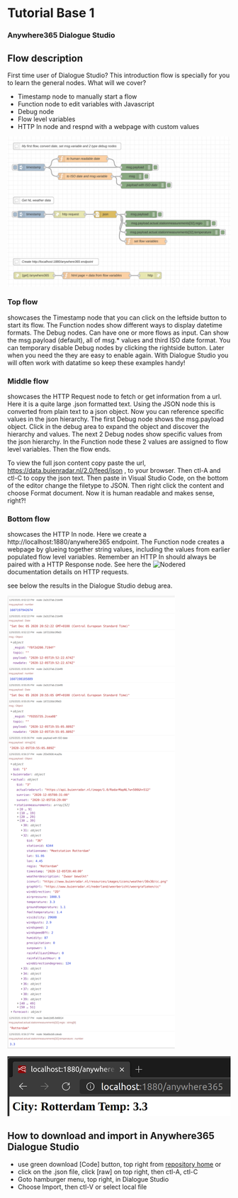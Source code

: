 # Tutorial Base 1
### Anywhere365 Dialogue Studio
## Flow description
First time user of Dialogue Studio? This introduction flow is specially for you to learn the general nodes. What will we cover?
- Timestamp node to manually start a flow
- Function node to edit variables with Javascript
- Debug node
- Flow level variables
- HTTP In node and respnd with a webpage with custom values

![transcript flow minimal](https://github.com/Anywhere365/DialogueStudioFlows/blob/master/TutorialBase1/resources/a365-ds-tutorial-base1-screenshot.png)

### Top flow
showcases the Timestamp node that you can click on the leftside button to start its flow. The Function nodes show different ways to display datetime formats. The Debug nodes. Can have one or more flows as input. Can show the msg.payload (default), all of msg.* values and third ISO date format. You can temporary disable Debug nodes by clicking the rightside button. Later when you need the they are easy to enable again. With Dialogue Studio you will often work with datatime so keep these examples handy!

### Middle flow
showcases the HTTP Request node to fetch or get information from a url. Here it is a quite large .json formatted text. Using the JSON node this is converted from plain text to a json object. Now you can reference specific values in the json hierarchy. The first Debug node shows the msg.payload object. Click in the debug area to expand the object and discover the hierarchy and values. The next 2 Debug nodes show specific values from the json hierarchy. In the Function node these 2 values are assigned to flow level variables. Then the flow ends.

To view the full json content copy paste the url,  https://data.buienradar.nl/2.0/feed/json , to your browser. Then ctl-A and ctl-C to copy the json text. Then paste in Visual Studio Code, on the bottom of the editor change the filetype to JSON. Then right click the content and choose Format document. Now it is human readable and makes sense, right?!

### Bottom flow
showcases the HTTP In node. Here we create a http://localhost:1880/anywhere365 endpoint. The Function node creates a webpage by glueing together string values, including the values from earlier populated flow level variables. Remember an HTTP In should always be paired with a HTTP Response node. See here the ![Nodered](https://cookbook.nodered.org/#http-requests) documentation details on HTTP requests.

see below the results in the Dialogue Studio debug area.

![transcript flow minimal](https://github.com/Anywhere365/DialogueStudioFlows/blob/master/TutorialBase1/resources/a365-ds-tutorial-base1-debug.png)

![transcript flow minimal](https://github.com/Anywhere365/DialogueStudioFlows/blob/master/TutorialBase1/resources/a365-ds-tutorial-base1-htmlshot.png)


## How to download and import in Anywhere365 Dialogue Studio
- use green download [Code] button, top right from [repository home](https://github.com/Anywhere365/DialogueStudioFlows) or
- click on the .json file, click [raw] on top right, then ctl-A, ctl-C
- Goto hamburger menu, top right, in Dialogue Studio
- Choose Import, then ctl-V or select local file